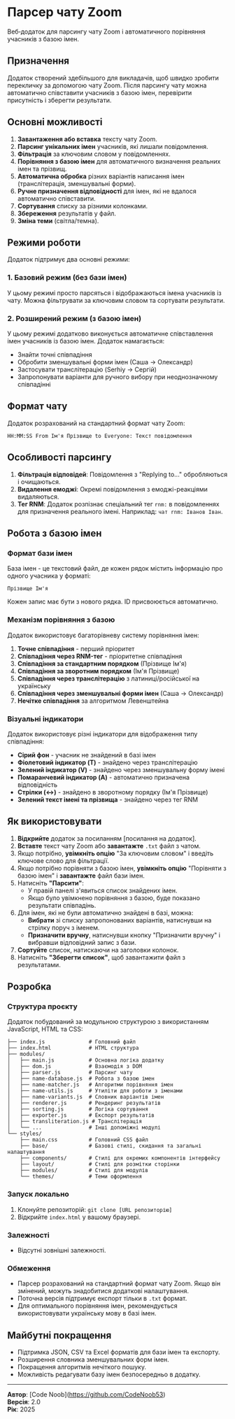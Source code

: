 # Парсер чату Zoom

Веб‑додаток для парсингу чату Zoom і автоматичного порівняння учасників з базою імен.

## Призначення

Додаток створений здебільшого для викладачів, щоб швидко зробити перекличку за допомогою чату Zoom. Після парсингу чату можна автоматично співставити учасників з базою імен, перевірити присутність і зберегти результати.

## Основні можливості

1.  **Завантаження або вставка** тексту чату Zoom.
2.  **Парсинг унікальних імен** учасників, які лишали повідомлення.
3.  **Фільтрація** за ключовим словом у повідомленнях.
4.  **Порівняння з базою імен** для автоматичного визначення реальних імен та прізвищ.
5.  **Автоматична обробка** різних варіантів написання імен (транслітерація, зменшувальні форми).
6.  **Ручне призначення відповідності** для імен, які не вдалося автоматично співставити.
7.  **Сортування** списку за різними колонками.
8.  **Збереження** результатів у файл.
9.  **Зміна теми** (світла/темна).

## Режими роботи

Додаток підтримує два основні режими:

### 1. Базовий режим (без бази імен)

У цьому режимі просто парсяться і відображаються імена учасників із чату. Можна фільтрувати за ключовим словом та сортувати результати.

### 2. Розширений режим (з базою імен)

У цьому режимі додатково виконується автоматичне співставлення імен учасників із базою імен. Додаток намагається:

*   Знайти точні співпадіння
*   Обробити зменшувальні форми імен (Саша → Олександр)
*   Застосувати транслітерацію (Serhiy → Сергій)
*   Запропонувати варіанти для ручного вибору при неоднозначному співпадінні

## Формат чату

Додаток розрахований на стандартний формат чату Zoom:

```
HH:MM:SS From Ім'я Прізвище to Everyone: Текст повідомлення
```

## Особливості парсингу

1.  **Фільтрація відповідей**: Повідомлення з "Replying to..." обробляються і очищаються.
2.  **Видалення емоджі**: Окремі повідомлення з емоджі-реакціями видаляються.
3.  **Тег RNM**: Додаток розпізнає спеціальний тег `rnm:` в повідомленнях для призначення реального імені. Наприклад: `чат rnm: Іванов Іван`.

## Робота з базою імен

### Формат бази імен

База імен - це текстовий файл, де кожен рядок містить інформацію про одного учасника у форматі:

```
Прізвище Ім'я
```

Кожен запис має бути з нового рядка. ID присвоюється автоматично.

### Механізм порівняння з базою

Додаток використовує багаторівневу систему порівняння імен:

1.  **Точне співпадіння** - перший пріоритет
2.  **Співпадіння через RNM-тег** - пріоритетне співпадіння
3.  **Співпадіння за стандартним порядком** (Прізвище Ім'я)
4.  **Співпадіння за зворотним порядком** (Ім'я Прізвище)
5.  **Співпадіння через транслітерацію** з латиниці/російської на українську
6.  **Співпадіння через зменшувальні форми імен** (Саша → Олександр)
7.  **Нечітке співпадіння** за алгоритмом Левенштейна

### Візуальні індикатори

Додаток використовує різні індикатори для відображення типу співпадіння:

*   **Сірий фон** - учасник не знайдений в базі імен
*   **Фіолетовий індикатор (T)** - знайдено через транслітерацію
*   **Зелений індикатор (V)** - знайдено через зменшувальну форму імені
*   **Помаранчевий індикатор (A)** - автоматично призначена відповідність
*   **Стрілки (↔)** - знайдено в зворотному порядку (Ім'я Прізвище)
*   **Зелений текст імені та прізвища** - знайдено через тег RNM

## Як використовувати

1.  **Відкрийте** додаток за посиланням \[посилання на додаток].
2.  **Вставте** текст чату Zoom або **завантажте** `.txt` файл з чатом.
3.  Якщо потрібно, **увімкніть опцію** "За ключовим словом" і введіть ключове слово для фільтрації.
4.  Якщо потрібно порівняти з базою імен, **увімкніть опцію** "Порівняти з базою імен" і **завантажте** файл бази імен.
5.  Натисніть **"Парсити"**:
    *   У правій панелі з'явиться список знайдених імен.
    *   Якщо було увімкнено порівняння з базою, буде показано результати співпадінь.
6.  Для імен, які не були автоматично знайдені в базі, можна:
    *   **Вибрати** зі списку запропонованих варіантів, натиснувши на стрілку поруч з іменем.
    *   **Призначити вручну**, натиснувши кнопку "Призначити вручну" і вибравши відповідний запис з бази.
7.  **Сортуйте** список, натискаючи на заголовки колонок.
8.  Натисніть **"Зберегти список"**, щоб завантажити файл з результатами.

## Розробка

### Структура проєкту

Додаток побудований за модульною структурою з використанням JavaScript, HTML та CSS:

```
├── index.js              # Головний файл
├── index.html            # HTML структура
├── modules/
│   ├── main.js           # Основна логіка додатку
│   ├── dom.js            # Взаємодія з DOM
│   ├── parser.js         # Парсинг чату
│   ├── name-database.js  # Робота з базою імен
│   ├── name-matcher.js   # Алгоритми порівняння імен
│   ├── name-utils.js     # Утиліти для роботи з іменами
│   ├── name-variants.js  # Словник варіантів імен
│   ├── renderer.js       # Рендеринг результатів
│   ├── sorting.js        # Логіка сортування
│   ├── exporter.js       # Експорт результатів
│   ├── transliteration.js # Транслітерація
│   └── ...               # Інші допоміжні модулі
└── styles/
    ├── main.css          # Головний CSS файл
    ├── base/             # Базові стилі, скидання та загальні налаштування
    ├── components/       # Стилі для окремих компонентів інтерфейсу
    ├── layout/           # Стилі для розмітки сторінки
    ├── modules/          # Стилі для модулів
    └── themes/           # Теми оформлення
```

### Запуск локально

1.  Клонуйте репозиторій: `git clone [URL репозиторію]`
2.  Відкрийте `index.html` у вашому браузері.

### Залежності

*   Відсутні зовнішні залежності.

### Обмеження

*   Парсер розрахований на стандартний формат чату Zoom. Якщо він змінений, можуть знадобитися додаткові налаштування.
*   Поточна версія підтримує експорт тільки в `.txt` формат.
*   Для оптимального порівняння імен, рекомендується використовувати українську мову в базі імен.

## Майбутні покращення

*   Підтримка JSON, CSV та Excel форматів для бази імен та експорту.
*   Розширення словника зменшувальних форм імен.
*   Покращення алгоритмів нечіткого пошуку.
*   Можливість редагувати базу імен безпосередньо в додатку.

----------

**Автор**: \[Code Noob](https://github.com/CodeNoob53)  
**Версія**: 2.0  
**Рік**: 2025